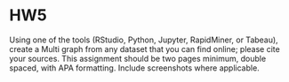 # HW5
Using one of the tools (RStudio, Python, Jupyter, RapidMiner, or Tabeau), create a Multi graph from any dataset that you can find online; please cite your sources. This assignment should be two pages minimum, double spaced, with APA formatting. Include screenshots where applicable.
